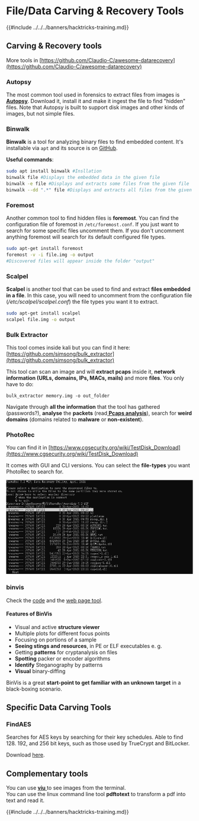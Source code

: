 # File/Data Carving & Recovery Tools

{{#include ../../../banners/hacktricks-training.md}}

## Carving & Recovery tools

More tools in [https://github.com/Claudio-C/awesome-datarecovery](https://github.com/Claudio-C/awesome-datarecovery)

### Autopsy

The most common tool used in forensics to extract files from images is [**Autopsy**](https://www.autopsy.com/download/). Download it, install it and make it ingest the file to find "hidden" files. Note that Autopsy is built to support disk images and other kinds of images, but not simple files.

### Binwalk <a href="#binwalk" id="binwalk"></a>

**Binwalk** is a tool for analyzing binary files to find embedded content. It's installable via `apt` and its source is on [GitHub](https://github.com/ReFirmLabs/binwalk).

**Useful commands**:

```bash
sudo apt install binwalk #Insllation
binwalk file #Displays the embedded data in the given file
binwalk -e file #Displays and extracts some files from the given file
binwalk --dd ".*" file #Displays and extracts all files from the given file
```

### Foremost

Another common tool to find hidden files is **foremost**. You can find the configuration file of foremost in `/etc/foremost.conf`. If you just want to search for some specific files uncomment them. If you don't uncomment anything foremost will search for its default configured file types.

```bash
sudo apt-get install foremost
foremost -v -i file.img -o output
#Discovered files will appear inside the folder "output"
```

### **Scalpel**

**Scalpel** is another tool that can be used to find and extract **files embedded in a file**. In this case, you will need to uncomment from the configuration file (_/etc/scalpel/scalpel.conf_) the file types you want it to extract.

```bash
sudo apt-get install scalpel
scalpel file.img -o output
```

### Bulk Extractor

This tool comes inside kali but you can find it here: [https://github.com/simsong/bulk_extractor](https://github.com/simsong/bulk_extractor)

This tool can scan an image and will **extract pcaps** inside it, **network information (URLs, domains, IPs, MACs, mails)** and more **files**. You only have to do:

```
bulk_extractor memory.img -o out_folder
```

Navigate through **all the information** that the tool has gathered (passwords?), **analyse** the **packets** (read[ **Pcaps analysis**](../pcap-inspection/)), search for **weird domains** (domains related to **malware** or **non-existent**).

### PhotoRec

You can find it in [https://www.cgsecurity.org/wiki/TestDisk_Download](https://www.cgsecurity.org/wiki/TestDisk_Download)

It comes with GUI and CLI versions. You can select the **file-types** you want PhotoRec to search for.

![](<../../../images/image (242).png>)

### binvis

Check the [code](https://code.google.com/archive/p/binvis/) and the [web page tool](https://binvis.io/#/).

#### Features of BinVis

- Visual and active **structure viewer**
- Multiple plots for different focus points
- Focusing on portions of a sample
- **Seeing stings and resources**, in PE or ELF executables e. g.
- Getting **patterns** for cryptanalysis on files
- **Spotting** packer or encoder algorithms
- **Identify** Steganography by patterns
- **Visual** binary-diffing

BinVis is a great **start-point to get familiar with an unknown target** in a black-boxing scenario.

## Specific Data Carving Tools

### FindAES

Searches for AES keys by searching for their key schedules. Able to find 128. 192, and 256 bit keys, such as those used by TrueCrypt and BitLocker.

Download [here](https://sourceforge.net/projects/findaes/).

## Complementary tools

You can use [**viu** ](https://github.com/atanunq/viu)to see images from the terminal.\
You can use the linux command line tool **pdftotext** to transform a pdf into text and read it.

{{#include ../../../banners/hacktricks-training.md}}
